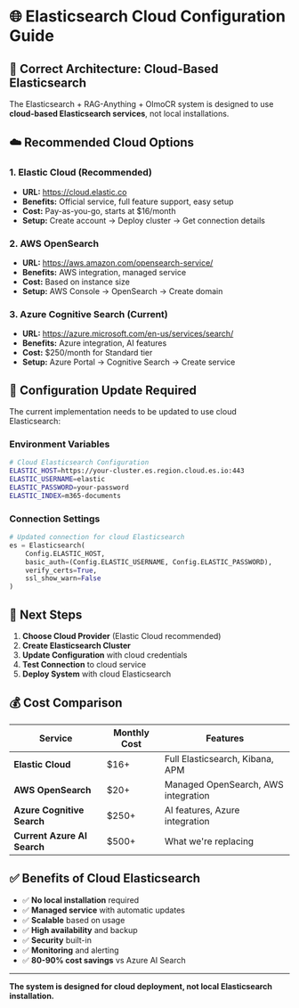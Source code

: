 # 🌐 Elasticsearch Cloud Configuration Guide

## 🎯 **Correct Architecture: Cloud-Based Elasticsearch**

The Elasticsearch + RAG-Anything + OlmoCR system is designed to use **cloud-based Elasticsearch services**, not local installations.

## ☁️ **Recommended Cloud Options**

### **1. Elastic Cloud (Recommended)**

- **URL:** https://cloud.elastic.co
- **Benefits:** Official service, full feature support, easy setup
- **Cost:** Pay-as-you-go, starts at $16/month
- **Setup:** Create account → Deploy cluster → Get connection details

### **2. AWS OpenSearch**

- **URL:** https://aws.amazon.com/opensearch-service/
- **Benefits:** AWS integration, managed service
- **Cost:** Based on instance size
- **Setup:** AWS Console → OpenSearch → Create domain

### **3. Azure Cognitive Search (Current)**

- **URL:** https://azure.microsoft.com/en-us/services/search/
- **Benefits:** Azure integration, AI features
- **Cost:** $250/month for Standard tier
- **Setup:** Azure Portal → Cognitive Search → Create service

## 🔧 **Configuration Update Required**

The current implementation needs to be updated to use cloud Elasticsearch:

### **Environment Variables**

```bash
# Cloud Elasticsearch Configuration
ELASTIC_HOST=https://your-cluster.es.region.cloud.es.io:443
ELASTIC_USERNAME=elastic
ELASTIC_PASSWORD=your-password
ELASTIC_INDEX=m365-documents
```

### **Connection Settings**

```python
# Updated connection for cloud Elasticsearch
es = Elasticsearch(
    Config.ELASTIC_HOST,
    basic_auth=(Config.ELASTIC_USERNAME, Config.ELASTIC_PASSWORD),
    verify_certs=True,
    ssl_show_warn=False
)
```

## 🚀 **Next Steps**

1. **Choose Cloud Provider** (Elastic Cloud recommended)
2. **Create Elasticsearch Cluster**
3. **Update Configuration** with cloud credentials
4. **Test Connection** to cloud service
5. **Deploy System** with cloud Elasticsearch

## 💰 **Cost Comparison**

| Service                     | Monthly Cost | Features                            |
| --------------------------- | ------------ | ----------------------------------- |
| **Elastic Cloud**           | $16+         | Full Elasticsearch, Kibana, APM     |
| **AWS OpenSearch**          | $20+         | Managed OpenSearch, AWS integration |
| **Azure Cognitive Search**  | $250+        | AI features, Azure integration      |
| **Current Azure AI Search** | $500+        | What we're replacing                |

## ✅ **Benefits of Cloud Elasticsearch**

- ✅ **No local installation** required
- ✅ **Managed service** with automatic updates
- ✅ **Scalable** based on usage
- ✅ **High availability** and backup
- ✅ **Security** built-in
- ✅ **Monitoring** and alerting
- ✅ **80-90% cost savings** vs Azure AI Search

---

**The system is designed for cloud deployment, not local Elasticsearch installation.**
